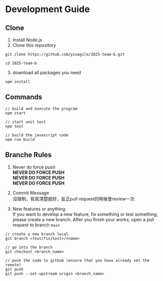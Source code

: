# Development Guide

## Clone 
1. Install Node.js
2. Clone this repository
```
git clone https://github.com/yzuagile/2025-team-b.git

cd 2025-team-b
```
3. download all packages you need
```
npm install
```

## Commands
```
// build and execute the program
npm start

// start unit test
npm test

// build the javascript code
npm run build
```

## Branche Rules

1. Never do force push \
**NEVER DO FORCE PUSH** \
**NEVER DO FORCE PUSH** \
**NEVER DO FORCE PUSH**

2. Commit Message \
沒限制，有寫清楚就好，反正pull request的時候會review一次

3. New features or anything \
If you want to develop a new feature, fix something or test something, please create a new branch.
After you finish your works, open a pull request to branch `main`

```
// create a new branch local
git branch <feat/fix/test>/<name> 

// go into the branch
git checkout <branch_name>

// push the code to github (ensure that you have already set the remote)
git push
git push --set-upstream origin <branch_name>
```